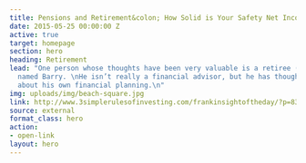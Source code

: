 ```yaml
---
title: Pensions and Retirement&colon; How Solid is Your Safety Net Income?
date: 2015-05-25 00:00:00 Z
active: true
target: homepage
section: hero
heading: Retirement
lead: "One person whose thoughts have been very valuable is a retiree (perhaps semi-retiree)
  named Barry. \nHe isn’t really a financial advisor, but he has thought quote deeply
  about his own financial planning.\n"
img: uploads/img/beach-square.jpg
link: http://www.3simplerulesofinvesting.com/frankinsightoftheday/?p=838
source: external
format_class: hero
action:
- open-link
layout: hero
---
```



